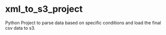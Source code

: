 # xml_to_s3_project
Python Project to parse data based on specific conditions and load the final csv data to s3.
